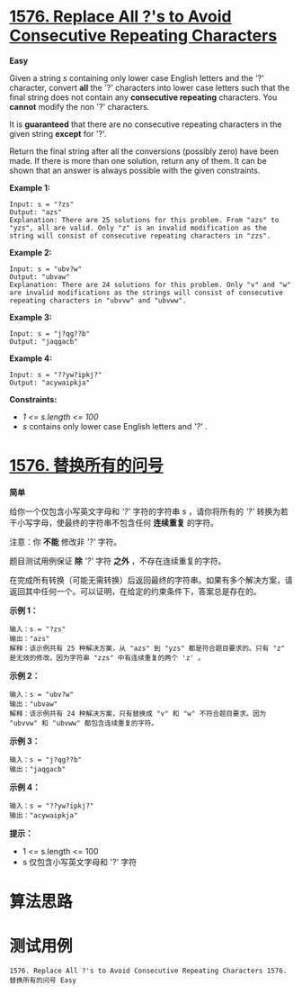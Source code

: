 # [1576. Replace All ?'s to Avoid Consecutive Repeating Characters][enTitle]

**Easy**

Given a string  *s* containing only lower case English letters and the '?' character, convert **all** the '?' characters into lower case letters such that the final string does not contain any **consecutive repeating** characters. You **cannot** modify the non '?' characters.

It is **guaranteed** that there are no consecutive repeating characters in the given string **except** for '?'.

Return the final string after all the conversions (possibly zero) have been made. If there is more than one solution, return any of them. It can be shown that an answer is always possible with the given constraints.



**Example 1:** 

```
Input: s = "?zs"
Output: "azs"
Explanation: There are 25 solutions for this problem. From "azs" to "yzs", all are valid. Only "z" is an invalid modification as the string will consist of consecutive repeating characters in "zzs".
```

**Example 2:** 

```
Input: s = "ubv?w"
Output: "ubvaw"
Explanation: There are 24 solutions for this problem. Only "v" and "w" are invalid modifications as the strings will consist of consecutive repeating characters in "ubvvw" and "ubvww".

```

**Example 3:** 

```
Input: s = "j?qg??b"
Output: "jaqgacb"

```

**Example 4:** 

```
Input: s = "??yw?ipkj?"
Output: "acywaipkja"

```



**Constraints:** 

-  *1 <= s.length <= 100*  
-  *s*  contains only lower case English letters and  *'?'* .


# [1576. 替换所有的问号][cnTitle]

**简单**

给你一个仅包含小写英文字母和  *'?'*  字符的字符串  *s* ，请你将所有的  *'?'*  转换为若干小写字母，使最终的字符串不包含任何 **连续重复**  的字符。

注意：你 **不能**  修改非  *'?'*  字符。

题目测试用例保证 **除**   *'?'*  字符 **之外** ，不存在连续重复的字符。

在完成所有转换（可能无需转换）后返回最终的字符串。如果有多个解决方案，请返回其中任何一个。可以证明，在给定的约束条件下，答案总是存在的。



**示例 1：** 

```
输入：s = "?zs"
输出："azs"
解释：该示例共有 25 种解决方案，从 "azs" 到 "yzs" 都是符合题目要求的。只有 "z" 是无效的修改，因为字符串 "zzs" 中有连续重复的两个 'z' 。
```

**示例 2：** 

```
输入：s = "ubv?w"
输出："ubvaw"
解释：该示例共有 24 种解决方案，只有替换成 "v" 和 "w" 不符合题目要求。因为 "ubvvw" 和 "ubvww" 都包含连续重复的字符。

```

**示例 3：** 

```
输入：s = "j?qg??b"
输出："jaqgacb"

```

**示例 4：** 

```
输入：s = "??yw?ipkj?"
输出："acywaipkja"

```



**提示：** 

-  1 <= s.length <= 100  
-  s 仅包含小写英文字母和 '?' 字符 




# 算法思路

# 测试用例
```
1576. Replace All ?'s to Avoid Consecutive Repeating Characters 1576. 替换所有的问号 Easy
```

[enTitle]: https://leetcode.com/problems/replace-all-s-to-avoid-consecutive-repeating-characters/
[cnTitle]: https://leetcode-cn.com/problems/replace-all-s-to-avoid-consecutive-repeating-characters/
